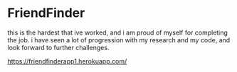 # FriendFinder

this is the hardest that ive worked, and i am proud of myself for completing the job. i have seen a lot of progression with my research and my code, and look forward to further challenges.

https://friendfinderapp1.herokuapp.com/



